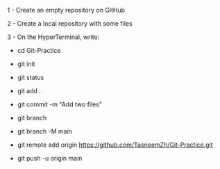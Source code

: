 1 - Create an empty repository on GitHub

2 - Create a local repository with some files

3 - On the HyperTerminal, write:

- cd Git-Practice

- git init

- git status

- git add .

- git commit -m "Add two files"

- git branch

- git branch -M main

- git remote add origin https://github.com/TasneemZh/Git-Practice.git

- git push -u origin main
